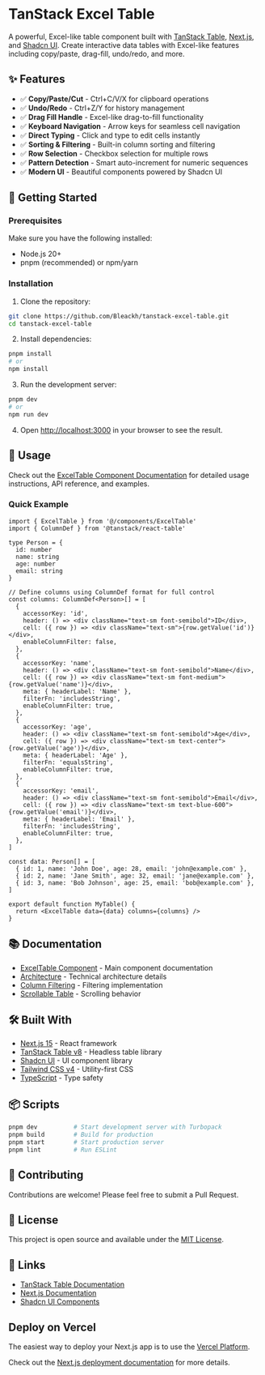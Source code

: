 # TanStack Excel Table

A powerful, Excel-like table component built with [TanStack Table](https://tanstack.com/table), [Next.js](https://nextjs.org), and [Shadcn UI](https://ui.shadcn.com). Create interactive data tables with Excel-like features including copy/paste, drag-fill, undo/redo, and more.

## ✨ Features

- ✅ **Copy/Paste/Cut** - Ctrl+C/V/X for clipboard operations
- ✅ **Undo/Redo** - Ctrl+Z/Y for history management
- ✅ **Drag Fill Handle** - Excel-like drag-to-fill functionality
- ✅ **Keyboard Navigation** - Arrow keys for seamless cell navigation
- ✅ **Direct Typing** - Click and type to edit cells instantly
- ✅ **Sorting & Filtering** - Built-in column sorting and filtering
- ✅ **Row Selection** - Checkbox selection for multiple rows
- ✅ **Pattern Detection** - Smart auto-increment for numeric sequences
- ✅ **Modern UI** - Beautiful components powered by Shadcn UI

## 🚀 Getting Started

### Prerequisites

Make sure you have the following installed:
- Node.js 20+ 
- pnpm (recommended) or npm/yarn

### Installation

1. Clone the repository:
```bash
git clone https://github.com/Bleackh/tanstack-excel-table.git
cd tanstack-excel-table
```

2. Install dependencies:
```bash
pnpm install
# or
npm install
```

3. Run the development server:
```bash
pnpm dev
# or
npm run dev
```

4. Open [http://localhost:3000](http://localhost:3000) in your browser to see the result.

## 📖 Usage

Check out the [ExcelTable Component Documentation](./src/components/ExcelTable/README.md) for detailed usage instructions, API reference, and examples.

### Quick Example

```tsx
import { ExcelTable } from '@/components/ExcelTable'
import { ColumnDef } from '@tanstack/react-table'

type Person = {
  id: number
  name: string
  age: number
  email: string
}

// Define columns using ColumnDef format for full control
const columns: ColumnDef<Person>[] = [
  {
    accessorKey: 'id',
    header: () => <div className="text-sm font-semibold">ID</div>,
    cell: ({ row }) => <div className="text-sm">{row.getValue('id')}</div>,
    enableColumnFilter: false,
  },
  {
    accessorKey: 'name',
    header: () => <div className="text-sm font-semibold">Name</div>,
    cell: ({ row }) => <div className="text-sm font-medium">{row.getValue('name')}</div>,
    meta: { headerLabel: 'Name' },
    filterFn: 'includesString',
    enableColumnFilter: true,
  },
  {
    accessorKey: 'age',
    header: () => <div className="text-sm font-semibold">Age</div>,
    cell: ({ row }) => <div className="text-sm text-center">{row.getValue('age')}</div>,
    meta: { headerLabel: 'Age' },
    filterFn: 'equalsString',
    enableColumnFilter: true,
  },
  {
    accessorKey: 'email',
    header: () => <div className="text-sm font-semibold">Email</div>,
    cell: ({ row }) => <div className="text-sm text-blue-600">{row.getValue('email')}</div>,
    meta: { headerLabel: 'Email' },
    filterFn: 'includesString',
    enableColumnFilter: true,
  },
]

const data: Person[] = [
  { id: 1, name: 'John Doe', age: 28, email: 'john@example.com' },
  { id: 2, name: 'Jane Smith', age: 32, email: 'jane@example.com' },
  { id: 3, name: 'Bob Johnson', age: 25, email: 'bob@example.com' },
]

export default function MyTable() {
  return <ExcelTable data={data} columns={columns} />
}
```

## 📚 Documentation

- [ExcelTable Component](./src/components/ExcelTable/README.md) - Main component documentation
- [Architecture](./src/components/ExcelTable/ARCHITECTURE.md) - Technical architecture details
- [Column Filtering](./src/components/ExcelTable/COLUMN_FILTER.md) - Filtering implementation
- [Scrollable Table](./src/components/ExcelTable/SCROLLABLE.md) - Scrolling behavior

## 🛠️ Built With

- [Next.js 15](https://nextjs.org/) - React framework
- [TanStack Table v8](https://tanstack.com/table) - Headless table library
- [Shadcn UI](https://ui.shadcn.com/) - UI component library
- [Tailwind CSS v4](https://tailwindcss.com/) - Utility-first CSS
- [TypeScript](https://www.typescriptlang.org/) - Type safety

## 📦 Scripts

```bash
pnpm dev          # Start development server with Turbopack
pnpm build        # Build for production
pnpm start        # Start production server
pnpm lint         # Run ESLint
```

## 🤝 Contributing

Contributions are welcome! Please feel free to submit a Pull Request.

## 📄 License

This project is open source and available under the [MIT License](LICENSE).

## 🔗 Links

- [TanStack Table Documentation](https://tanstack.com/table/latest)
- [Next.js Documentation](https://nextjs.org/docs)
- [Shadcn UI Components](https://ui.shadcn.com/)

## Deploy on Vercel

The easiest way to deploy your Next.js app is to use the [Vercel Platform](https://vercel.com/new?utm_medium=default-template&filter=next.js&utm_source=create-next-app&utm_campaign=create-next-app-readme).

Check out the [Next.js deployment documentation](https://nextjs.org/docs/app/building-your-application/deploying) for more details.

